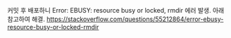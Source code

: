커밋 후 배포하니 Error: EBUSY: resource busy or locked, rmdir 에러 발생. 아래 참고하여 해결.
https://stackoverflow.com/questions/55212864/error-ebusy-resource-busy-or-locked-rmdir
